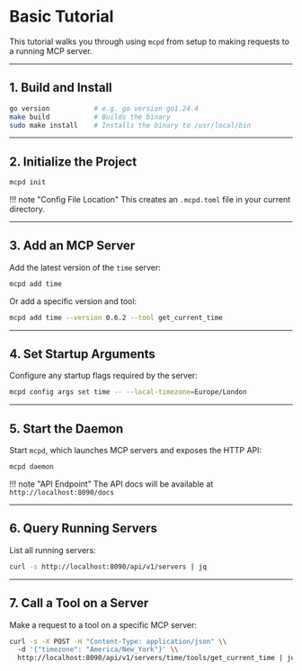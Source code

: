 # Basic Tutorial

This tutorial walks you through using `mcpd` from setup to making requests to a running MCP server.

---

## 1. Build and Install
```bash
go version           # e.g. go version go1.24.4
make build           # Builds the binary
sudo make install    # Installs the binary to /usr/local/bin
```

---

## 2. Initialize the Project
```bash
mcpd init
```

!!! note "Config File Location"
    This creates an `.mcpd.toml` file in your current directory.

---

## 3. Add an MCP Server

Add the latest version of the `time` server:
```bash
mcpd add time
```

Or add a specific version and tool:
```bash
mcpd add time --version 0.6.2 --tool get_current_time
```

---

## 4. Set Startup Arguments

Configure any startup flags required by the server:
```bash
mcpd config args set time -- --local-timezone=Europe/London
```

---

## 5. Start the Daemon

Start `mcpd`, which launches MCP servers and exposes the HTTP API:
```bash
mcpd daemon
```

!!! note "API Endpoint"
    The API docs will be available at `http://localhost:8090/docs`

---

## 6. Query Running Servers

List all running servers:
```bash
curl -s http://localhost:8090/api/v1/servers | jq
```

---

## 7. Call a Tool on a Server

Make a request to a tool on a specific MCP server:
```bash
curl -s -X POST -H "Content-Type: application/json" \\
  -d '{"timezone": "America/New_York"}' \\
  http://localhost:8090/api/v1/servers/time/tools/get_current_time | jq
```
